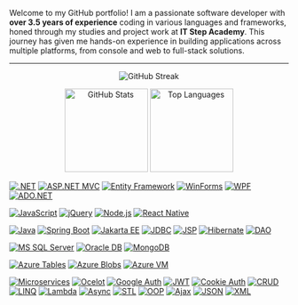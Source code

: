 Welcome to my GitHub portfolio! I am a passionate software developer with **over 3.5 years of experience** coding in various languages and frameworks, honed through my studies and project work at **IT Step Academy**.   This journey has given me hands-on experience in building applications across multiple platforms, from console and web to full-stack solutions.

---

<p align="center">
  <img src="https://github-readme-streak-stats.herokuapp.com?user=zabavb&theme=github-dark-blue&hide_border=true&background=0D1117" alt="GitHub Streak" />
  <p align="center">
    <img src="https://github-readme-stats.vercel.app/api?username=zabavb&show_icons=true&theme=github_dark" alt="GitHub Stats" height="150" />
    <img src="https://github-readme-stats.vercel.app/api/top-langs/?username=zabavb&layout=compact&theme=github_dark" alt="Top Languages" height="150" />
  <p>
</p>

[![.NET](https://img.shields.io/badge/.NET-512BD4?logo=.net&logoColor=white)](https://dotnet.microsoft.com/)
[![ASP.NET MVC](https://img.shields.io/badge/ASP.NET_MVC-512BD4?logo=.net&logoColor=white)](https://dotnet.microsoft.com/apps/aspnet/mvc)
[![Entity Framework](https://img.shields.io/badge/Entity_Framework-512BD4?logo=.net&logoColor=white)](https://learn.microsoft.com/en-us/ef/)
[![WinForms](https://img.shields.io/badge/WinForms-512BD4?logo=windows&logoColor=white)](https://learn.microsoft.com/en-us/dotnet/desktop/winforms/)
[![WPF](https://img.shields.io/badge/WPF-512BD4?logo=windows&logoColor=white)](https://learn.microsoft.com/en-us/dotnet/desktop/wpf/)
[![ADO.NET](https://img.shields.io/badge/ADO.NET-512BD4?logo=.net&logoColor=white)](https://learn.microsoft.com/en-us/dotnet/framework/data/adonet/)

[![JavaScript](https://img.shields.io/badge/JavaScript-F7DF1E?logo=javascript&logoColor=black)](https://developer.mozilla.org/en-US/docs/Web/JavaScript)
[![jQuery](https://img.shields.io/badge/jQuery-0769AD?logo=jquery&logoColor=white)](https://jquery.com/)
[![Node.js](https://img.shields.io/badge/Node.js-339933?logo=nodedotjs&logoColor=white)](https://nodejs.org/)
[![React Native](https://img.shields.io/badge/React_Native-61DAFB?logo=react&logoColor=black)](https://reactnative.dev/)

[![Java](https://img.shields.io/badge/Java-007396?logo=java&logoColor=white)](https://www.oracle.com/java/)
[![Spring Boot](https://img.shields.io/badge/Spring_Boot-6DB33F?logo=spring&logoColor=white)](https://spring.io/projects/spring-boot)
[![Jakarta EE](https://img.shields.io/badge/Jakarta_EE-007396?logo=java&logoColor=white)](https://jakarta.ee/)
[![JDBC](https://img.shields.io/badge/JDBC-007396?logo=java&logoColor=white)](https://www.oracle.com/java/technologies/jdbc.html)
[![JSP](https://img.shields.io/badge/JSP-007396?logo=java&logoColor=white)](https://www.oracle.com/java/technologies/jspt.html)
[![Hibernate](https://img.shields.io/badge/Hibernate-59666C?logo=hibernate&logoColor=white)](https://hibernate.org/)
[![DAO](https://img.shields.io/badge/DAO-007396?logo=java&logoColor=white)](https://en.wikipedia.org/wiki/Data_access_object)

[![MS SQL Server](https://img.shields.io/badge/MS_SQL_Server-CC2927?logo=microsoft-sql-server&logoColor=white)](https://www.microsoft.com/en-us/sql-server)
[![Oracle DB](https://img.shields.io/badge/Oracle_DB-F80000?logo=oracle&logoColor=white)](https://www.oracle.com/database/)
[![MongoDB](https://img.shields.io/badge/MongoDB-47A248?logo=mongodb&logoColor=white)](https://www.mongodb.com/)

[![Azure Tables](https://img.shields.io/badge/Azure_Tables-0078D4?logo=microsoft-azure&logoColor=white)](https://azure.microsoft.com/en-us/services/storage/tables/)
[![Azure Blobs](https://img.shields.io/badge/Azure_Blobs-0078D4?logo=microsoft-azure&logoColor=white)](https://azure.microsoft.com/en-us/services/storage/blobs/)
[![Azure VM](https://img.shields.io/badge/Azure_VM-0078D4?logo=microsoft-azure&logoColor=white)](https://azure.microsoft.com/en-us/services/virtual-machines/)

[![Microservices](https://img.shields.io/badge/Microservices-FF6F00?logo=microservices&logoColor=white)](https://microservices.io/)
[![Ocelot](https://img.shields.io/badge/Ocelot-FF6F00?logo=microservices&logoColor=white)](https://ocelot.readthedocs.io/)
[![Google Auth](https://img.shields.io/badge/Google_Auth-4285F4?logo=google&logoColor=white)](https://developers.google.com/identity)
[![JWT](https://img.shields.io/badge/JWT-000000?logo=json-web-tokens&logoColor=white)](https://jwt.io/)
[![Cookie Auth](https://img.shields.io/badge/Cookie_Auth-FF6F00?logo=cookie&logoColor=white)](https://developer.mozilla.org/en-US/docs/Web/HTTP/Cookies)
[![CRUD](https://img.shields.io/badge/CRUD-28A745?logo=crud&logoColor=white)](https://en.wikipedia.org/wiki/Create,_read,_update_and_delete)
[![LINQ](https://img.shields.io/badge/LINQ-512BD4?logo=.net&logoColor=white)](https://learn.microsoft.com/en-us/dotnet/csharp/programming-guide/concepts/linq/)
[![Lambda](https://img.shields.io/badge/Lambda-512BD4?logo=.net&logoColor=white)](https://en.wikipedia.org/wiki/Anonymous_function)
[![Async](https://img.shields.io/badge/Async-512BD4?logo=.net&logoColor=white)](https://learn.microsoft.com/en-us/dotnet/csharp/programming-guide/concepts/async/)
[![STL](https://img.shields.io/badge/STL-00599C?logo=cplusplus&logoColor=white)](https://en.wikipedia.org/wiki/Standard_Template_Library)
[![OOP](https://img.shields.io/badge/OOP-00599C?logo=cplusplus&logoColor=white)](https://en.wikipedia.org/wiki/Object-oriented_programming)
[![Ajax](https://img.shields.io/badge/Ajax-0769AD?logo=jquery&logoColor=white)](https://developer.mozilla.org/en-US/docs/Web/Guide/AJAX)
[![JSON](https://img.shields.io/badge/JSON-000000?logo=json&logoColor=white)](https://www.json.org/)
[![XML](https://img.shields.io/badge/XML-FF6600?logo=xml&logoColor=white)](https://en.wikipedia.org/wiki/XML)
